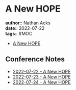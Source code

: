 # A New HOPE

**author**:: Nathan Acks  
**date**:: 2022-07-22  
**tags**:: #MOC

* [A New HOPE](https://xiv.hope.net/)

## Conference Notes

* [2022-07-22 - A New HOPE](../log/2022-07-22-a-new-hope.md)
* [2022-07-23 - A New HOPE](../log/2022-07-23-a-new-hope.md)
* [2022-07-24 - A New HOPE](../log/2022-07-24-a-new-hope.md)
